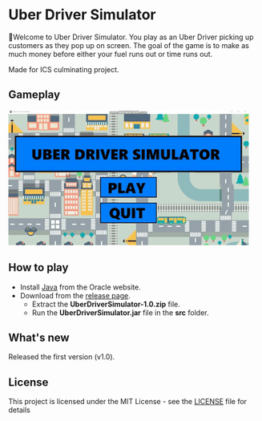 # Uber Driver Simulator
🚗Welcome to Uber Driver Simulator. You play as an Uber Driver picking up customers as they pop up on screen. The goal of the game is to make as much money before either your fuel runs out or time runs out.

Made for ICS culminating project.

## Gameplay
![Gameplay](Gameplay.gif)

## How to play
* Install [Java](https://www.java.com/en/download/) from the Oracle website.
* Download from the [release page](https://github.com/kthisisjosh/UberDriverSimulator/releases).
   * Extract the **UberDriverSimulator-1.0.zip** file.
   * Run the **UberDriverSimulator.jar** file in the **src** folder.

## What's new
Released the first version (v1.0).

## License

This project is licensed under the MIT License - see the [LICENSE](LICENSE) file for details
